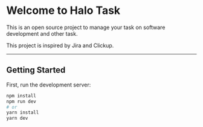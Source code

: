 # Welcome to Halo Task
This is an open source project to manage your task on software development and other task.

This project is inspired by Jira and Clickup.

___

## Getting Started

First, run the development server:

```bash
npm install
npm run dev
# or
yarn install
yarn dev
```